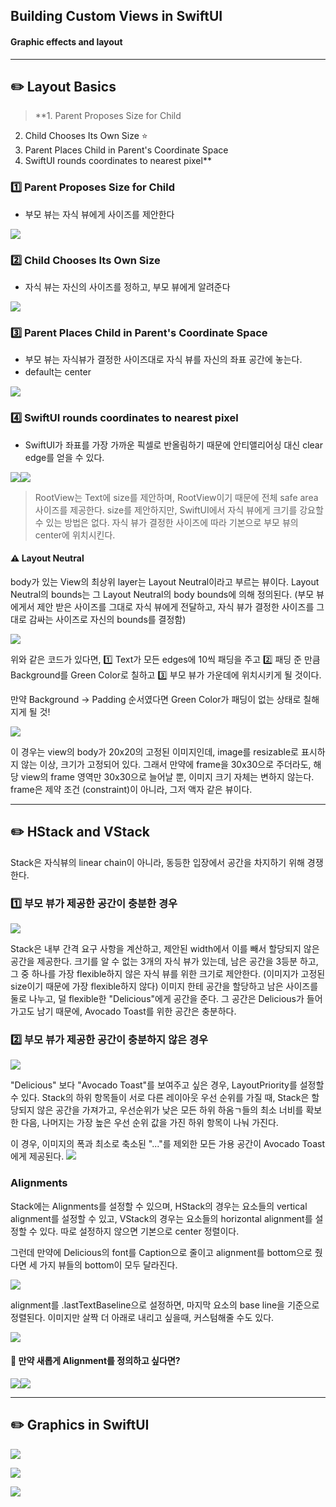 ## Building Custom Views in SwiftUI
#### Graphic effects and layout

---

## ✏️ Layout Basics

> **1. Parent Proposes Size for Child
2. Child Chooses Its Own Size ⭐️
3. Parent Places Child in Parent's Coordinate Space
4. SwiftUI rounds coordinates to nearest pixel**

### 1️⃣ Parent Proposes Size for Child
- 부모 뷰는 자식 뷰에게 사이즈를 제안한다

![](https://velog.velcdn.com/images/marisol/post/e72d1a90-e968-4cf8-936e-0334abafb661/image.png)

### 2️⃣ Child Chooses Its Own Size
- 자식 뷰는 자신의 사이즈를 정하고, 부모 뷰에게 알려준다

![](https://velog.velcdn.com/images/marisol/post/837f2349-0c3e-4529-b182-2de2a582b0de/image.png)

### 3️⃣ Parent Places Child in Parent's Coordinate Space
- 부모 뷰는 자식뷰가 결정한 사이즈대로 자식 뷰를 자신의 좌표 공간에 놓는다. 
- default는 center

![](https://velog.velcdn.com/images/marisol/post/a519e24e-57dc-4775-be50-3cce406f5da1/image.png)

### 4️⃣ SwiftUI rounds coordinates to nearest pixel
- SwiftUI가 좌표를 가장 가까운 픽셀로 반올림하기 때문에 안티앨리어싱 대신 clear edge를 얻을 수 있다.

![](https://velog.velcdn.com/images/marisol/post/5a7d4aff-8896-4499-b5aa-de9e3b2657a0/image.png)![](https://velog.velcdn.com/images/marisol/post/a9ce0cd3-24ee-4ea8-8fa9-76c7b3b8553f/image.png)


> RootView는 Text에 size를 제안하며, RootView이기 때문에 전체 safe area 사이즈를 제공한다.
size를 제안하지만, SwiftUI에서 자식 뷰에게 크기를 강요할 수 있는 방법은 없다.
자식 뷰가 결정한 사이즈에 따라 기본으로 부모 뷰의 center에 위치시킨다.

#### ⚠️ Layout Neutral

body가 있는 View의 최상위 layer는 Layout Neutral이라고 부르는 뷰이다.
Layout Neutral의 bounds는 그 Layout Neutral의 body bounds에 의해 정의된다.
(부모 뷰에게서 제안 받은 사이즈를 그대로 자식 뷰에게 전달하고,
자식 뷰가 결정한 사이즈를 그대로 감싸는 사이즈로 자신의 bounds를 결정함)

![](https://velog.velcdn.com/images/marisol/post/42a388e4-eded-426c-97cf-b9e184624ca6/image.png)

위와 같은 코드가 있다면, 
1️⃣ Text가 모든 edges에 10씩 패딩을 주고
2️⃣ 패딩 준 만큼 Background를 Green Color로 칠하고
3️⃣ 부모 뷰가 가운데에 위치시키게 될 것이다.

만약 Background -> Padding 순서였다면 Green Color가 패딩이 없는 상태로 칠해지게 될 것!

![](https://velog.velcdn.com/images/marisol/post/eea695f2-9c8e-45a2-a1d1-32b7eb0996dd/image.png)

이 경우는 view의 body가 20x20의 고정된 이미지인데,
image를 resizable로 표시하지 않는 이상, 크기가 고정되어 있다.
그래서 만약에 frame을 30x30으로 주더라도, 해당 view의 frame 영역만 30x30으로 늘어날 뿐, 이미지 크기 자체는 변하지 않는다.
frame은 제약 조건 (constraint)이 아니라, 그저 액자 같은 뷰이다.

---

## ✏️ HStack and VStack

Stack은 자식뷰의 linear chain이 아니라, 동등한 입장에서 공간을 차지하기 위해 경쟁한다.

### 1️⃣ 부모 뷰가 제공한 공간이 충분한 경우
![](https://velog.velcdn.com/images/marisol/post/55bdc1f3-57e7-40a3-b83b-ef40bf551648/image.png)

Stack은 내부 간격 요구 사항을 계산하고, 제안된 width에서 이를 빼서 할당되지 않은 공간을 제공한다.
크기를 알 수 없는 3개의 자식 뷰가 있는데, 남은 공간을 3등분 하고, 그 중 하나를 가장 flexible하지 않은 자식 뷰를 위한 크기로 제안한다. 
(이미지가 고정된 size이기 때문에 가장 flexible하지 않다)
이미지 한테 공간을 할당하고 남은 사이즈를 둘로 나누고, 덜 flexible한 "Delicious"에게 공간을 준다. 
그 공간은 Delicious가 들어가고도 남기 때문에, Avocado Toast를 위한 공간은 충분하다.

### 2️⃣ 부모 뷰가 제공한 공간이 충분하지 않은 경우
![](https://velog.velcdn.com/images/marisol/post/338a4954-c798-4a18-8ee8-9da8d9df65d5/image.png)

"Delicious" 보다 "Avocado Toast"를 보여주고 싶은 경우, LayoutPriority를 설정할 수 있다.
Stack의 하위 항목들이 서로 다른 레이아웃 우선 순위를 가질 때, Stack은 할당되지 않은 공간을 가져가고,
우선순위가 낮은 모든 하위 하옴ㄱ들의 최소 너비를 확보한 다음,
나머지는 가장 높은 우선 순위 값을 가진 하위 항목이 나눠 가진다.

이 경우, 이미지의 폭과 최소로 축소된 "..."를 제외한 모든 가용 공간이 Avocado Toast에게 제공된다.
![](https://velog.velcdn.com/images/marisol/post/a8337a97-e184-41a7-84ac-e1cfd0b1fa44/image.png)

### Alignments

Stack에는 Alignments를 설정할 수 있으며, 
HStack의 경우는 요소들의 vertical alignment를 설정할 수 있고,
VStack의 경우는 요소들의 horizontal alignment를 설정할 수 있다.
따로 설정하지 않으면 기본으로 center 정렬이다.

그런데 만약에 Delicious의 font를 Caption으로 줄이고 alignment를 bottom으로 줬다면
세 가지 뷰들의 bottom이 모두 달라진다.

![](https://velog.velcdn.com/images/marisol/post/48f268c8-c045-4109-afa5-d3642c67c628/image.png)

alignment를 .lastTextBaseline으로 설정하면, 마지막 요소의 base line을 기준으로 정렬된다.
이미지만 살짝 더 아래로 내리고 싶을때, 커스텀해줄 수도 있다.

![](https://velog.velcdn.com/images/marisol/post/2aca3c80-f873-4767-a0f1-652066ff9928/image.png)

#### 🧐 만약 새롭게 Alignment를 정의하고 싶다면?

![](https://velog.velcdn.com/images/marisol/post/21639539-4d05-47dd-9d3a-a8625cded7e3/image.png)![](https://velog.velcdn.com/images/marisol/post/0bb95a81-881f-4b60-8852-c9546a8054e5/image.png)

---

## ✏️ Graphics in SwiftUI

![](https://velog.velcdn.com/images/marisol/post/40875e0f-9e09-4ae3-9443-651de8fa827a/image.png)

![](https://velog.velcdn.com/images/marisol/post/47b99326-329c-4400-80b9-26c90b6547c1/image.png)

![](https://velog.velcdn.com/images/marisol/post/598248d1-8e44-465f-8c65-e7a7a9e0db4d/image.png)

